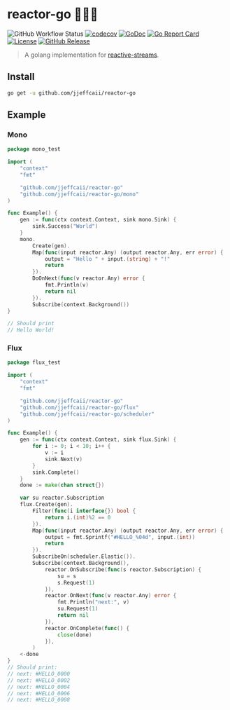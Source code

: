 # reactor-go 🚀🚀🚀

![GitHub Workflow Status](https://github.com/jjeffcaii/reactor-go/workflows/Go/badge.svg)
[![codecov](https://codecov.io/gh/jjeffcaii/reactor-go/branch/master/graph/badge.svg)](https://codecov.io/gh/jjeffcaii/reactor-go)
[![GoDoc](https://godoc.org/github.com/jjeffcaii/reactor-go?status.svg)](https://godoc.org/github.com/jjeffcaii/reactor-go)
[![Go Report Card](https://goreportcard.com/badge/github.com/jjeffcaii/reactor-go)](https://goreportcard.com/report/github.com/jjeffcaii/reactor-go)
[![License](https://img.shields.io/github/license/jjeffcaii/reactor-go.svg)](https://github.com/jjeffcaii/reactor-go/blob/master/LICENSE)
[![GitHub Release](https://img.shields.io/github/release-pre/jjeffcaii/reactor-go.svg)](https://github.com/jjeffcaii/reactor-go/releases)

> A golang implementation for [reactive-streams](https://www.reactive-streams.org/).

## Install

```sh
go get -u github.com/jjeffcaii/reactor-go
```

## Example

### Mono
```go
package mono_test

import (
	"context"
	"fmt"

	"github.com/jjeffcaii/reactor-go"
	"github.com/jjeffcaii/reactor-go/mono"
)

func Example() {
	gen := func(ctx context.Context, sink mono.Sink) {
		sink.Success("World")
	}
	mono.
		Create(gen).
		Map(func(input reactor.Any) (output reactor.Any, err error) {
			output = "Hello " + input.(string) + "!"
			return
		}).
		DoOnNext(func(v reactor.Any) error {
			fmt.Println(v)
			return nil
		}).
		Subscribe(context.Background())
}

// Should print
// Hello World!

```

### Flux
```go
package flux_test

import (
	"context"
	"fmt"

	"github.com/jjeffcaii/reactor-go"
	"github.com/jjeffcaii/reactor-go/flux"
	"github.com/jjeffcaii/reactor-go/scheduler"
)

func Example() {
	gen := func(ctx context.Context, sink flux.Sink) {
		for i := 0; i < 10; i++ {
			v := i
			sink.Next(v)
		}
		sink.Complete()
	}
	done := make(chan struct{})

	var su reactor.Subscription
	flux.Create(gen).
		Filter(func(i interface{}) bool {
			return i.(int)%2 == 0
		}).
		Map(func(input reactor.Any) (output reactor.Any, err error) {
			output = fmt.Sprintf("#HELLO_%04d", input.(int))
			return
		}).
		SubscribeOn(scheduler.Elastic()).
		Subscribe(context.Background(),
			reactor.OnSubscribe(func(s reactor.Subscription) {
				su = s
				s.Request(1)
			}),
			reactor.OnNext(func(v reactor.Any) error {
				fmt.Println("next:", v)
				su.Request(1)
				return nil
			}),
			reactor.OnComplete(func() {
				close(done)
			}),
		)
	<-done
}
// Should print:
// next: #HELLO_0000
// next: #HELLO_0002
// next: #HELLO_0004
// next: #HELLO_0006
// next: #HELLO_0008
```
